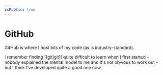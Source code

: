 ```yaml
---
isPublic: true
---
```


# GitHub

GitHub is where I host lots of my code (as is industry-standard).

I remember finding [[git|git]] quite difficult to learn when I first started - nobody explained the mental model to me and it's not obvious to work out - but I think I've developed quite a good one now.